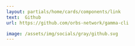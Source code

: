 ```yaml
---
layout: partials/home/cards/components/link
text:  Github
url: https://github.com/orbs-network/gamma-cli

image: /assets/img/socials/gray/github.svg
---
```

